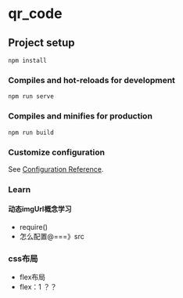 # qr_code

## Project setup
```
npm install
```

### Compiles and hot-reloads for development
```
npm run serve
```

### Compiles and minifies for production
```
npm run build
```

### Customize configuration
See [Configuration Reference](https://cli.vuejs.org/config/).


### Learn

#### 动态imgUrl概念学习   
- require()
- 怎么配置@===》src

### css布局
- flex布局
- flex：1  ？？
